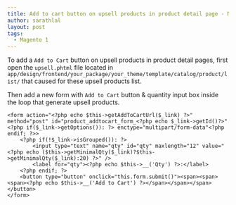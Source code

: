 ```yaml
---
title: Add to cart button on upsell products in product detail page - Magento 1
author: sarathlal
layout: post
tags:
  - Magento 1
---
```

To add a `Add to Cart` button on upsell products in product detail pages, first open the `upsell.phtml` file located in `app/design/frontend/your_package/your_theme/template/catalog/product/list/` that caused for these upsell products list.

Then add a new form with `Add to Cart` button & quantity input box inside the loop that generate upsell products.

	<form action="<?php echo $this->getAddToCartUrl($_link) ?>" method="post" id="product_addtocart_form_<?php echo $_link->getId()?>"<?php if($_link->getOptions()): ?> enctype="multipart/form-data"<?php endif; ?>>
		<?php if(!$_link->isGrouped()): ?>
			<input type="text" name="qty" id="qty" maxlength="12" value="<?php echo ($this->getMinimalQty($_link)?$this->getMinimalQty($_link):20) ?>" />
			<label for="qty"><?php echo $this->__('Qty') ?>:</label>
		<?php endif; ?>
		<button type="button" onclick="this.form.submit()"><span><span><span><?php echo $this->__('Add to Cart') ?></span></span></span></button>
	</form>
